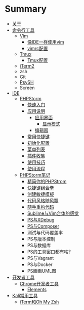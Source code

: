 # Summary

* [关于](README.md)
* [命令行工具](chapter1.md)
  * [Vim](vim.md)
    * [像IDE一样使用vim](像ide一样使用vim.md)
    * [vimrc配置](vimrc配置.md)
  * [Tmux](tmux.md)
    * [Tmux配置](tmux配置.md)
  * [iTerm2](it.md)
  * zsh
  * Git
  * [PsySH](psysh.md)
  * Screen
* [IDE](ide.md)
  * [PHPStorm](phpstorm.md)
    * [快速入门](快速入门.md)
    * [应用说明](应用说明.md)
      * [应用界面](应用说明/应用界面.md)
        * [显示模式](应用说明/应用界面/显示模式.md)
      * [编辑器](应用说明/编辑器.md)
    * [常用快捷键](常用快捷键.md)
    * [初始化配置](初始化配置.md)
    * [菜单列表](菜单列表.md)
    * [插件收集](插件收集.md)
    * [使用技巧](应用说明/使用技巧.md)
    * [使用流程](使用流程.md)
  * [PHPStorm笔记](phpstormbi-ji.md)
    * [精简你的PHPStrom](phpstormbi-ji/jing-jian-ni-de-phpstrom.md)
    * [快捷键组合拳](phpstormbi-ji/kuai-jie-jian-zu-he-quan.md)
    * [创建敏捷模板](phpstormbi-ji/chuang-jian-min-jie-mo-ban.md)
    * [代码风格随风飘](phpstormbi-ji/dai-ma-feng-ge-sui-feng-piao.md)
    * [随手重构代码](phpstormbi-ji/sui-shou-zhong-gou-dai-ma.md)
    * [Sublime与Vim合体的感觉](phpstormbi-ji/sublimeyu-vim-he-ti-de-gan-jue.md)
    * [PS与XDebug](phpstormbi-ji/psyu-xdebug.md)
    * [PS与Composer](phpstormbi-ji/psyu-composer.md)
    * 测试与代码覆盖率
    * PS与版本控制
    * PS与数据库
    * PS的工具窗口都有啥?
    * PS与Vagrant
    * PS与Docker
    * PS画画UML图
* [开发者工具](开发者工具.md)
  * [Chrome开发者工具](开发者工具/chrome.md)
    * [Elements](开发者工具/chrome/elements.md)
* [Kali常用工具](chang-yong-gong-ju.md)
  * [iTerm和Oh My Zsh](chang-yong-gong-ju/itermhe-oh-my-zsh.md)

